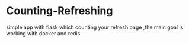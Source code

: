 # Counting-Refreshing
simple app with flask which counting your refresh page ,the main goal is working with docker and redis
